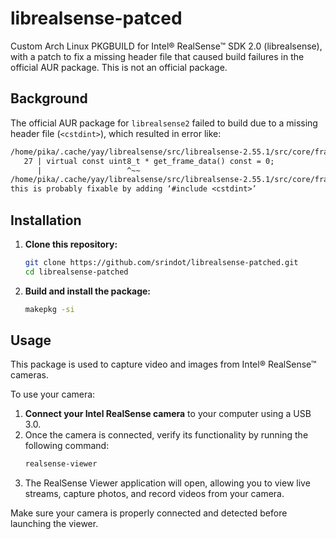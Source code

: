 # librealsense-patced



Custom Arch Linux PKGBUILD for Intel® RealSense™ SDK 2.0 (librealsense), with a patch to fix a missing header file that caused build failures in the official AUR package. This is not an official package.


## Background

The official AUR package for `librealsense2` failed to build due to a missing header file (`<cstdint>`), which resulted in error like:

```txt
/home/pika/.cache/yay/librealsense/src/librealsense-2.55.1/src/core/frame-interface.h:27:19: error: ‘uint8_t’ does not name a type
   27 | virtual const uint8_t * get_frame_data() const = 0;
      |                   ^~~
/home/pika/.cache/yay/librealsense/src/librealsense-2.55.1/src/core/frame-interface.h:6:1: note: ‘uint8_t’ is defined in header ‘<cstdint>’;
this is probably fixable by adding ‘#include <cstdint>’
```

## Installation

1. **Clone this repository:**
    ```bash
    git clone https://github.com/srindot/librealsense-patched.git
    cd librealsense-patched
    ```

2. **Build and install the package:**
    ```bash
    makepkg -si
    ```

## Usage

This package is used to capture video and images from Intel® RealSense™ cameras.

To use your camera:

1. **Connect your Intel RealSense camera** to your computer using a USB 3.0.
2. Once the camera is connected, verify its functionality by running the following command:
    ```bash
    realsense-viewer
    ```
3. The RealSense Viewer application will open, allowing you to view live streams, capture photos, and record videos from your camera.
   

Make sure your camera is properly connected and detected before launching the viewer.




